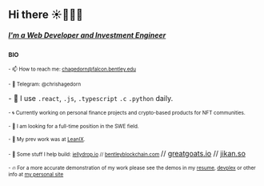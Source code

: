 ## Hi there ☀️👨🏻‍💻

##### **[I'm a Web Developer and Investment Engineer](https://www.chrishagedorn.dev/)**


<span style="font-size: 12px; font-weight: bold;">BIO</span>

<span style="font-size: 10px;">- 📫 How to reach me: chagedorn@falcon.bentley.edu</span>

<span style="font-size:10px;">- 💬 Telegram: @chrishagedorn</span>

<span style="font-size10px;">- 🤖 I use 
<code>.react</code>,
<code>.js</code>,
<code>.typescript</code>
<code>.c</code>
<code>.python</code> daily.
</span>

<span style="font-size:10px;">- 🌀 Currently working on personal finance projects and crypto-based products for NFT communities.

<span style="font-size:10px;">- 🤝 I am looking for a full-time position in the SWE field.

  <span style="font-size:10px;">- 🥥 My prev work was at [LeanIX](https://www.leanix.net/).

<span style="font-size:10px;">- 🚧 Some stuff I help build: [jellydrop.io](https://www.jellydrop.io/) // [bentleyblockchain.com](https://www.bentleyblockchain.com/) </span> // [greatgoats.io](https://www.greatgoats.io/) // [jikan.so](https://pre-evolve.jikan.so/)

<span style="font-size:10px;">- 🔥 For a more accurate demonstration of my work please see the demos in my [resume](https://www.chrishagedorn.dev/resume.pdf), [devplex](https://devplex.org/) or other info at [my personal site](https://www.chrishagedorn.dev/)</span>
